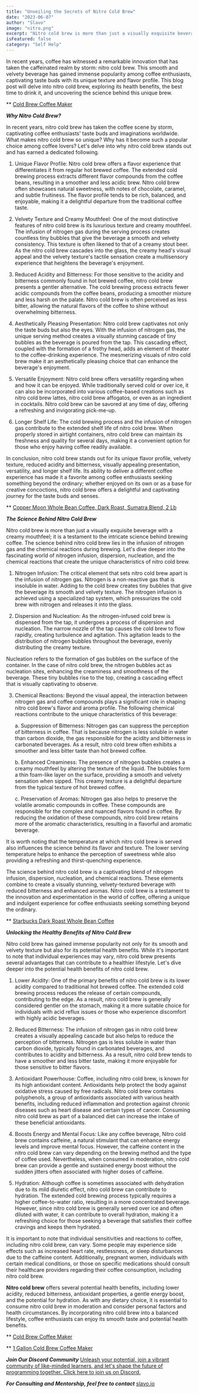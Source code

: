```yaml
---
title: "Unveiling the Secrets of Nitro Cold Brew"
date: "2023-06-07"
author: "Slavo"
image: "nitro.png"
excerpt: "Nitro cold brew is more than just a visually exquisite beverage with a creamy mouthfeel; it is a testament to the intricate science behind brewing coffee..."
isFeatured: false
category: "Self Help"
---
```


In recent years, coffee has witnessed a remarkable innovation that has taken the caffeinated realm by storm: nitro cold brew. This smooth and velvety beverage has gained immense popularity among coffee enthusiasts, captivating taste buds with its unique texture and flavor profile. This blog post will delve into nitro cold brew, exploring its health benefits, the best time to drink it, and uncovering the science behind this unique brew.

\*\* [Cold Brew Coffee Maker](https://amzn.to/3BQ14ie)

**_Why Nitro Cold Brew?_**

In recent years, nitro cold brew has taken the coffee scene by storm, captivating coffee enthusiasts' taste buds and imaginations worldwide. What makes nitro cold brew so unique? Why has it become such a popular choice among coffee lovers? Let's delve into why nitro cold brew stands out and has earned a dedicated following.

1. Unique Flavor Profile:
   Nitro cold brew offers a flavor experience that differentiates it from regular hot brewed coffee. The extended cold brewing process extracts different flavor compounds from the coffee beans, resulting in a smoother and less acidic brew. Nitro cold brew often showcases natural sweetness, with notes of chocolate, caramel, and subtle fruitiness. The flavor profile tends to be rich, balanced, and enjoyable, making it a delightful departure from the traditional coffee taste.

2. Velvety Texture and Creamy Mouthfeel:
   One of the most distinctive features of nitro cold brew is its luxurious texture and creamy mouthfeel. The infusion of nitrogen gas during the serving process creates countless tiny bubbles that give the beverage a smooth and velvety consistency. This texture is often likened to that of a creamy stout beer. As the nitro cold brew cascades into the glass, the creamy head's visual appeal and the velvety texture's tactile sensation create a multisensory experience that heightens the beverage's enjoyment.

3. Reduced Acidity and Bitterness:
   For those sensitive to the acidity and bitterness commonly found in hot brewed coffee, nitro cold brew presents a gentler alternative. The cold brewing process extracts fewer acidic compounds from the coffee beans, producing a smoother mixture and less harsh on the palate. Nitro cold brew is often perceived as less bitter, allowing the natural flavors of the coffee to shine without overwhelming bitterness.

4. Aesthetically Pleasing Presentation:
   Nitro cold brew captivates not only the taste buds but also the eyes. With the infusion of nitrogen gas, the unique serving method creates a visually stunning cascade of tiny bubbles as the beverage is poured from the tap. This cascading effect, coupled with the formation of a frothy head, adds an element of theater to the coffee-drinking experience. The mesmerizing visuals of nitro cold brew make it an aesthetically pleasing choice that can enhance the beverage's enjoyment.

5. Versatile Enjoyment:
   Nitro cold brew offers versatility regarding when and how it can be enjoyed. While traditionally served cold or over ice, it can also be incorporated into various coffee-based creations such as nitro cold brew lattes, nitro cold brew affogatos, or even as an ingredient in cocktails. Nitro cold brew can be savored at any time of day, offering a refreshing and invigorating pick-me-up.

6. Longer Shelf Life:
   The cold brewing process and the infusion of nitrogen gas contribute to the extended shelf life of nitro cold brew. When properly stored in airtight containers, nitro cold brew can maintain its freshness and quality for several days, making it a convenient option for those who enjoy having coffee readily available.

In conclusion, nitro cold brew stands out for its unique flavor profile, velvety texture, reduced acidity and bitterness, visually appealing presentation, versatility, and longer shelf life. Its ability to deliver a different coffee experience has made it a favorite among coffee enthusiasts seeking something beyond the ordinary; whether enjoyed on its own or as a base for creative concoctions, nitro cold brew offers a delightful and captivating journey for the taste buds and senses.

\*\* [Copper Moon Whole Bean Coffee, Dark Roast, Sumatra Blend, 2 Lb](https://amzn.to/3MPqaEs)

**_The Science Behind Nitro Cold Brew_**

Nitro cold brew is more than just a visually exquisite beverage with a creamy mouthfeel; it is a testament to the intricate science behind brewing coffee. The science behind nitro cold brew lies in the infusion of nitrogen gas and the chemical reactions during brewing. Let's dive deeper into the fascinating world of nitrogen infusion, dispersion, nucleation, and the chemical reactions that create the unique characteristics of nitro cold brew.

1. Nitrogen Infusion:
   The critical element that sets nitro cold brew apart is the infusion of nitrogen gas. Nitrogen is a non-reactive gas that is insoluble in water. Adding to the cold brew creates tiny bubbles that give the beverage its smooth and velvety texture. The nitrogen infusion is achieved using a specialized tap system, which pressurizes the cold brew with nitrogen and releases it into the glass.

2. Dispersion and Nucleation:
   As the nitrogen-infused cold brew is dispensed from the tap, it undergoes a process of dispersion and nucleation. The narrow nozzle of the tap causes the cold brew to flow rapidly, creating turbulence and agitation. This agitation leads to the distribution of nitrogen bubbles throughout the beverage, evenly distributing the creamy texture.

Nucleation refers to the formation of gas bubbles on the surface of the container. In the case of nitro cold brew, the nitrogen bubbles act as nucleation sites, enhancing the creaminess and smoothness of the beverage. These tiny bubbles rise to the top, creating a cascading effect that is visually captivating to observe.

3. Chemical Reactions:
   Beyond the visual appeal, the interaction between nitrogen gas and coffee compounds plays a significant role in shaping nitro cold brew's flavor and aroma profile. The following chemical reactions contribute to the unique characteristics of this beverage:

   a. Suppression of Bitterness: Nitrogen gas can suppress the perception of bitterness in coffee. That is because nitrogen is less soluble in water than carbon dioxide, the gas responsible for the acidity and bitterness in carbonated beverages. As a result, nitro cold brew often exhibits a smoother and less bitter taste than hot brewed coffee.

   b. Enhanced Creaminess: The presence of nitrogen bubbles creates a creamy mouthfeel by altering the texture of the liquid. The bubbles form a thin foam-like layer on the surface, providing a smooth and velvety sensation when sipped. This creamy texture is a delightful departure from the typical texture of hot brewed coffee.

   c. Preservation of Aromas: Nitrogen gas also helps to preserve the volatile aromatic compounds in coffee. These compounds are responsible for the complex and nuanced flavors found in coffee. By reducing the oxidation of these compounds, nitro cold brew retains more of the aromatic characteristics, resulting in a flavorful and aromatic beverage.

It is worth noting that the temperature at which nitro cold brew is served also influences the science behind its flavor and texture. The lower serving temperature helps to enhance the perception of sweetness while also providing a refreshing and thirst-quenching experience.

The science behind nitro cold brew is a captivating blend of nitrogen infusion, dispersion, nucleation, and chemical reactions. These elements combine to create a visually stunning, velvety-textured beverage with reduced bitterness and enhanced aromas. Nitro cold brew is a testament to the innovation and experimentation in the world of coffee, offering a unique and indulgent experience for coffee enthusiasts seeking something beyond the ordinary.

\*\* [Starbucks Dark Roast Whole Bean Coffee](https://amzn.to/430iQeF)

**_Unlocking the Healthy Benefits of Nitro Cold Brew_**

Nitro cold brew has gained immense popularity not only for its smooth and velvety texture but also for its potential health benefits. While it's important to note that individual experiences may vary, nitro cold brew presents several advantages that can contribute to a healthier lifestyle. Let's dive deeper into the potential health benefits of nitro cold brew.

1. Lower Acidity:
   One of the primary benefits of nitro cold brew is its lower acidity compared to traditional hot brewed coffee. The extended cold brewing process reduces the release of certain compounds, contributing to the edge. As a result, nitro cold brew is generally considered gentler on the stomach, making it a more suitable choice for individuals with acid reflux issues or those who experience discomfort with highly acidic beverages.

2. Reduced Bitterness:
   The infusion of nitrogen gas in nitro cold brew creates a visually appealing cascade but also helps to reduce the perception of bitterness. Nitrogen gas is less soluble in water than carbon dioxide, typically found in carbonated beverages, and contributes to acidity and bitterness. As a result, nitro cold brew tends to have a smoother and less bitter taste, making it more enjoyable for those sensitive to bitter flavors.

3. Antioxidant Powerhouse:
   Coffee, including nitro cold brew, is known for its high antioxidant content. Antioxidants help protect the body against oxidative stress caused by free radicals. Nitro cold brew contains polyphenols, a group of antioxidants associated with various health benefits, including reduced inflammation and protection against chronic diseases such as heart disease and certain types of cancer. Consuming nitro cold brew as part of a balanced diet can increase the intake of these beneficial antioxidants.

4. Boosts Energy and Mental Focus:
   Like any coffee beverage, Nitro cold brew contains caffeine, a natural stimulant that can enhance energy levels and improve mental focus. However, the caffeine content in the nitro cold brew can vary depending on the brewing method and the type of coffee used. Nevertheless, when consumed in moderation, nitro cold brew can provide a gentle and sustained energy boost without the sudden jitters often associated with higher doses of caffeine.

5. Hydration:
   Although coffee is sometimes associated with dehydration due to its mild diuretic effect, nitro cold brew can contribute to hydration. The extended cold brewing process typically requires a higher coffee-to-water ratio, resulting in a more concentrated beverage. However, since nitro cold brew is generally served over ice and often diluted with water, it can contribute to overall hydration, making it a refreshing choice for those seeking a beverage that satisfies their coffee cravings and keeps them hydrated.

It is important to note that individual sensitivities and reactions to coffee, including nitro cold brew, can vary. Some people may experience side effects such as increased heart rate, restlessness, or sleep disturbances due to the caffeine content. Additionally, pregnant women, individuals with certain medical conditions, or those on specific medications should consult their healthcare providers regarding their coffee consumption, including nitro cold brew.

**Nitro cold brew** offers several potential health benefits, including lower acidity, reduced bitterness, antioxidant properties, a gentle energy boost, and the potential for hydration. As with any dietary choice, it is essential to consume nitro cold brew in moderation and consider personal factors and health circumstances. By incorporating nitro cold brew into a balanced lifestyle, coffee enthusiasts can enjoy its smooth taste and potential health benefits.

\*\* [Cold Brew Coffee Maker](https://amzn.to/3BQ14ie)

\*\* [1 Gallon Cold Brew Coffee Maker](https://amzn.to/42X0wmL)

**_Join Our Discord Community_** [Unleash your potential, join a vibrant community of like-minded learners, and let's shape the future of programming together. Click here to join us on Discord.](https://discord.gg/M7keEuaw)

**_For Consulting and Mentorship, feel free to contact_** [slavo.io](/contact)
